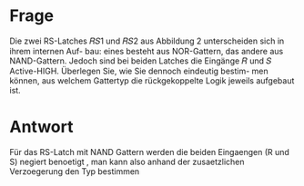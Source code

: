 # Frage 
 Die zwei RS-Latches 𝑅𝑆1 und 𝑅𝑆2 aus Abbildung 2 unterscheiden sich in ihrem internen Auf- bau: eines besteht aus NOR-Gattern, das andere aus NAND-Gattern. Jedoch sind bei beiden Latches die Eingänge 𝑅 und 𝑆 Active-HIGH. Überlegen Sie, wie Sie dennoch eindeutig bestim- men können, aus welchem Gattertyp die rückgekoppelte Logik jeweils aufgebaut ist.


 # Antwort
 Für das RS-Latch mit NAND  Gattern werden die beiden Eingaengen (R und S) negiert benoetigt , 
 man kann also anhand der zusaetzlichen Verzoegerung den Typ bestimmen

 